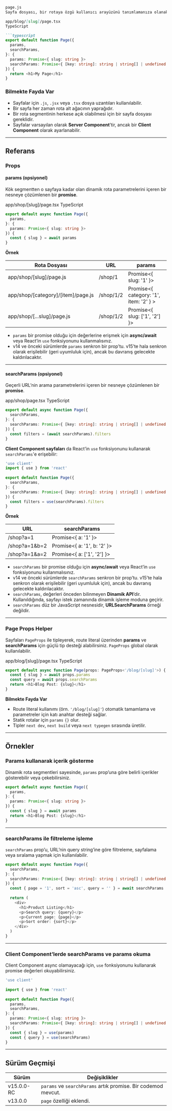 ````markdown
page.js  
Sayfa dosyası, bir rotaya özgü kullanıcı arayüzünü tanımlamanıza olanak tanır. Bir dosyadan varsayılan olarak bir bileşen dışa aktararak sayfa oluşturabilirsiniz:

app/blog/[slug]/page.tsx  
TypeScript

```typescript
export default function Page({
  params,
  searchParams,
}: {
  params: Promise<{ slug: string }>
  searchParams: Promise<{ [key: string]: string | string[] | undefined }>
}) {
  return <h1>My Page</h1>
}
````

### Bilmekte Fayda Var

* Sayfalar için `.js`, `.jsx` veya `.tsx` dosya uzantıları kullanılabilir.
* Bir sayfa her zaman rota alt ağacının yaprağıdır.
* Bir rota segmentinin herkese açık olabilmesi için bir sayfa dosyası gereklidir.
* Sayfalar varsayılan olarak **Server Component**’tir, ancak bir **Client Component** olarak ayarlanabilir.

---

## Referans

### Props

#### params (opsiyonel)

Kök segmentten o sayfaya kadar olan dinamik rota parametrelerini içeren bir nesneye çözümlenen bir **promise**.

app/shop/[slug]/page.tsx
TypeScript

```typescript
export default async function Page({
  params,
}: {
  params: Promise<{ slug: string }>
}) {
  const { slug } = await params
}
```

**Örnek**

| Rota Dosyası                       | URL       | params                                 |
| ---------------------------------- | --------- | -------------------------------------- |
| app/shop/[slug]/page.js            | /shop/1   | Promise<{ slug: '1' }>                 |
| app/shop/[category]/[item]/page.js | /shop/1/2 | Promise<{ category: '1', item: '2' } > |
| app/shop/[...slug]/page.js         | /shop/1/2 | Promise<{ slug: ['1', '2'] }>          |

* `params` bir promise olduğu için değerlerine erişmek için **async/await** veya React’in `use` fonksiyonunu kullanmalısınız.
* v14 ve önceki sürümlerde `params` senkron bir prop’tu. v15’te hala senkron olarak erişilebilir (geri uyumluluk için), ancak bu davranış gelecekte kaldırılacaktır.

---

#### searchParams (opsiyonel)

Geçerli URL’nin arama parametrelerini içeren bir nesneye çözümlenen bir **promise**.

app/shop/page.tsx
TypeScript

```typescript
export default async function Page({
  searchParams,
}: {
  searchParams: Promise<{ [key: string]: string | string[] | undefined }>
}) {
  const filters = (await searchParams).filters
}
```

**Client Component sayfaları** da React’in `use` fonksiyonunu kullanarak `searchParams`'e erişebilir:

```typescript
'use client'
import { use } from 'react'
 
export default function Page({
  searchParams,
}: {
  searchParams: Promise<{ [key: string]: string | string[] | undefined }>
}) {
  const filters = use(searchParams).filters
}
```

**Örnek**

| URL           | searchParams                |
| ------------- | --------------------------- |
| /shop?a=1     | Promise<{ a: '1' }>         |
| /shop?a=1&b=2 | Promise<{ a: '1', b: '2' }> |
| /shop?a=1&a=2 | Promise<{ a: ['1', '2'] }>  |

* `searchParams` bir promise olduğu için **async/await** veya React’in `use` fonksiyonunu kullanmalısınız.
* v14 ve önceki sürümlerde `searchParams` senkron bir prop’tu. v15’te hala senkron olarak erişilebilir (geri uyumluluk için), ancak bu davranış gelecekte kaldırılacaktır.
* `searchParams`, değerleri önceden bilinmeyen **Dinamik API**’dir. Kullanıldığında, sayfayı istek zamanında dinamik işleme moduna geçirir.
* `searchParams` düz bir JavaScript nesnesidir, **URLSearchParams** örneği değildir.

---

### Page Props Helper

Sayfaları `PageProps` ile tipleyerek, route literal üzerinden **params** ve **searchParams** için güçlü tip desteği alabilirsiniz.
`PageProps` global olarak kullanılabilir.

app/blog/[slug]/page.tsx
TypeScript

```typescript
export default async function Page(props: PageProps<'/blog/[slug]'>) {
  const { slug } = await props.params
  const query = await props.searchParams
  return <h1>Blog Post: {slug}</h1>
}
```

**Bilmekte Fayda Var**

* Route literal kullanımı (örn. `'/blog/[slug]'`) otomatik tamamlama ve parametreler için katı anahtar desteği sağlar.
* Statik rotalar için `params` `{}` olur.
* Tipler `next dev`, `next build` veya `next typegen` sırasında üretilir.

---

## Örnekler

### Params kullanarak içerik gösterme

Dinamik rota segmentleri sayesinde, `params` prop’una göre belirli içerikler gösterebilir veya çekebilirsiniz.

```typescript
export default async function Page({
  params,
}: {
  params: Promise<{ slug: string }>
}) {
  const { slug } = await params
  return <h1>Blog Post: {slug}</h1>
}
```

---

### searchParams ile filtreleme işleme

`searchParams` prop’u, URL’nin query string’ine göre filtreleme, sayfalama veya sıralama yapmak için kullanılabilir.

```typescript
export default async function Page({
  searchParams,
}: {
  searchParams: Promise<{ [key: string]: string | string[] | undefined }>
}) {
  const { page = '1', sort = 'asc', query = '' } = await searchParams
 
  return (
    <div>
      <h1>Product Listing</h1>
      <p>Search query: {query}</p>
      <p>Current page: {page}</p>
      <p>Sort order: {sort}</p>
    </div>
  )
}
```

---

### Client Component’lerde searchParams ve params okuma

Client Component async olamayacağı için, `use` fonksiyonunu kullanarak promise değerleri okuyabilirsiniz.

```typescript
'use client'
 
import { use } from 'react'
 
export default function Page({
  params,
  searchParams,
}: {
  params: Promise<{ slug: string }>
  searchParams: Promise<{ [key: string]: string | string[] | undefined }>
}) {
  const { slug } = use(params)
  const { query } = use(searchParams)
}
```

---

## Sürüm Geçmişi

| Sürüm      | Değişiklikler                                                 |
| ---------- | ------------------------------------------------------------- |
| v15.0.0-RC | `params` ve `searchParams` artık promise. Bir codemod mevcut. |
| v13.0.0    | `page` özelliği eklendi.                                      |


